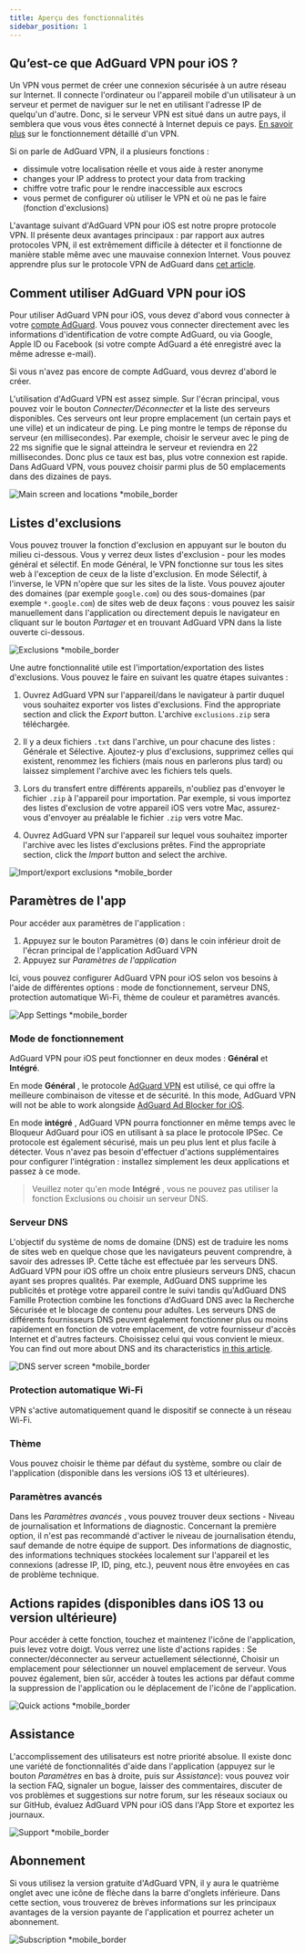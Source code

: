 ```yaml
---
title: Aperçu des fonctionnalités
sidebar_position: 1
---
```


## Qu’est-ce que AdGuard VPN pour iOS ?

Un VPN vous permet de créer une connexion sécurisée à un autre réseau sur Internet. Il connecte l'ordinateur ou l'appareil mobile d'un utilisateur à un serveur et permet de naviguer sur le net en utilisant l'adresse IP de quelqu'un d'autre. Donc, si le serveur VPN est situé dans un autre pays, il semblera que vous vous êtes connecté à Internet depuis ce pays. [En savoir plus](/general/how-vpn-works.md) sur le fonctionnement détaillé d'un VPN.

Si on parle de AdGuard VPN, il a plusieurs fonctions :

- dissimule votre localisation réelle et vous aide à rester anonyme
- changes your IP address to protect your data from tracking
- chiffre votre trafic pour le rendre inaccessible aux escrocs
- vous permet de configurer où utiliser le VPN et où ne pas le faire (fonction d'exclusions)

L'avantage suivant d'AdGuard VPN pour iOS est notre propre protocole VPN. Il présente deux avantages principaux : par rapport aux autres protocoles VPN, il est extrêmement difficile à détecter et il fonctionne de manière stable même avec une mauvaise connexion Internet. Vous pouvez apprendre plus sur le protocole VPN de AdGuard dans [cet article](../general/adguard-vpn-protocol.mdx).

## Comment utiliser AdGuard VPN pour iOS

Pour utiliser AdGuard VPN pour iOS, vous devez d'abord vous connecter à votre [compte AdGuard](https://my.adguard.com/). Vous pouvez vous connecter directement avec les informations d'identification de votre compte AdGuard, ou via Google, Apple ID ou Facebook (si votre compte AdGuard a été enregistré avec la même adresse e-mail).

Si vous n'avez pas encore de compte AdGuard, vous devrez d'abord le créer.

L'utilisation d'AdGuard VPN est assez simple. Sur l'écran principal, vous pouvez voir le bouton *Connecter/Déconnecter* et la liste des serveurs disponibles. Ces serveurs ont leur propre emplacement (un certain pays et une ville) et un indicateur de ping. Le ping montre le temps de réponse du serveur (en millisecondes). Par exemple, choisir le serveur avec le ping de 22 ms signifie que le signal atteindra le serveur et reviendra en 22 millisecondes. Donc plus ce taux est bas, plus votre connexion est rapide. Dans AdGuard VPN, vous pouvez choisir parmi plus de 50 emplacements dans des dizaines de pays.

![Main screen and locations *mobile_border](https://cdn.adguardvpn.com/content/kb/vpn/ios/1.png?123)

## Listes d'exclusions

Vous pouvez trouver la fonction d'exclusion en appuyant sur le bouton du milieu ci-dessous. Vous y verrez deux listes d'exclusion - pour les modes général et sélectif. En mode Général, le VPN fonctionne sur tous les sites web à l'exception de ceux de la liste d'exclusion. En mode Sélectif, à l'inverse, le VPN n'opère que sur les sites de la liste. Vous pouvez ajouter des domaines (par exemple `google.com`) ou des sous-domaines (par exemple `*.google.com`) de sites web de deux façons : vous pouvez les saisir manuellement dans l'application ou directement depuis le navigateur en cliquant sur le bouton *Partager* et en trouvant AdGuard VPN dans la liste ouverte ci-dessous.

![Exclusions *mobile_border](https://cdn.adguardvpn.com/content/kb/vpn/ios/2.png?123)

Une autre fonctionnalité utile est l'importation/exportation des listes d'exclusions. Vous pouvez le faire en suivant les quatre étapes suivantes :

1. Ouvrez AdGuard VPN sur l'appareil/dans le navigateur à partir duquel vous souhaitez exporter vos listes d'exclusions. Find the appropriate section and click the *Export* button. L'archive `exclusions.zip` sera téléchargée.

2. Il y a deux fichiers `.txt` dans l'archive, un pour chacune des listes : Générale et Sélective. Ajoutez-y plus d'exclusions, supprimez celles qui existent, renommez les fichiers (mais nous en parlerons plus tard) ou laissez simplement l'archive avec les fichiers tels quels.

3. Lors du transfert entre différents appareils, n'oubliez pas d'envoyer le fichier `.zip` à l'appareil pour importation. Par exemple, si vous importez des listes d'exclusion de votre appareil iOS vers votre Mac, assurez-vous d'envoyer au préalable le fichier `.zip` vers votre Mac.

4. Ouvrez AdGuard VPN sur l'appareil sur lequel vous souhaitez importer l'archive avec les listes d'exclusions prêtes. Find the appropriate section, click the *Import* button and select the archive.

![Import/export exclusions *mobile_border](https://cdn.adguardvpn.com/content/kb/vpn/ios/import-export-exclusions.png)

## Paramètres de l'app

Pour accéder aux paramètres de l'application :

1. Appuyez sur le bouton Paramètres (⚙) dans le coin inférieur droit de l'écran principal de l'application AdGuard VPN
2. Appuyez sur *Paramètres de l'application*

Ici, vous pouvez configurer AdGuard VPN pour iOS selon vos besoins à l'aide de différentes options : mode de fonctionnement, serveur DNS, protection automatique Wi-Fi, thème de couleur et paramètres avancés.

![App Settings *mobile_border](https://cdn.adguardvpn.com/content/kb/vpn/ios/app-settings.png)

### Mode de fonctionnement

AdGuard VPN pour iOS peut fonctionner en deux modes : **Général** et **Intégré**.

En mode **Général** , le protocole [AdGuard VPN](../general/adguard-vpn-protocol.mdx) est utilisé, ce qui offre la meilleure combinaison de vitesse et de sécurité. In this mode, AdGuard VPN will not be able to work alongside [AdGuard Ad Blocker for iOS](https://adguard.com/kb/adguard-for-ios/overview/).

En mode **intégré** , AdGuard VPN pourra fonctionner en même temps avec le Bloqueur AdGuard pour iOS en utilisant à sa place le protocole IPSec. Ce protocole est également sécurisé, mais un peu plus lent et plus facile à détecter. Vous n'avez pas besoin d'effectuer d'actions supplémentaires pour configurer l'intégration : installez simplement les deux applications et passez à ce mode.
> Veuillez noter qu'en mode **Intégré** , vous ne pouvez pas utiliser la fonction Exclusions ou choisir un serveur DNS.

### Serveur DNS

L'objectif du système de noms de domaine (DNS) est de traduire les noms de sites web en quelque chose que les navigateurs peuvent comprendre, à savoir des adresses IP. Cette tâche est effectuée par les serveurs DNS. AdGuard VPN pour iOS offre un choix entre plusieurs serveurs DNS, chacun ayant ses propres qualités. Par exemple, AdGuard DNS supprime les publicités et protège votre appareil contre le suivi tandis qu'AdGuard DNS Famille Protection combine les fonctions d'AdGuard DNS avec la Recherche Sécurisée et le blocage de contenu pour adultes. Les serveurs DNS de différents fournisseurs DNS peuvent également fonctionner plus ou moins rapidement en fonction de votre emplacement, de votre fournisseur d'accès Internet et d'autres facteurs. Choisissez celui qui vous convient le mieux. You can find out more about DNS and its characteristics [in this article](https://adguard-dns.io/kb/general/dns-filtering/#what-is-dns).

![DNS server screen *mobile_border](https://cdn.adguardvpn.com/content/kb/vpn/ios/dns-server.png)

### Protection automatique Wi-Fi

VPN s'active automatiquement quand le dispositif se connecte à un réseau Wi-Fi.

### Thème

Vous pouvez choisir le thème par défaut du système, sombre ou clair de l'application (disponible dans les versions iOS 13 et ultérieures).

### Paramètres avancés

Dans les *Paramètres avancés* , vous pouvez trouver deux sections - Niveau de journalisation et Informations de diagnostic. Concernant la première option, il n'est pas recommandé d'activer le niveau de journalisation étendu, sauf demande de notre équipe de support. Des informations de diagnostic, des informations techniques stockées localement sur l'appareil et les connexions (adresse IP, ID, ping, etc.), peuvent nous être envoyées en cas de problème technique.

## Actions rapides (disponibles dans iOS 13 ou version ultérieure)

Pour accéder à cette fonction, touchez et maintenez l'icône de l'application, puis levez votre doigt. Vous verrez une liste d'actions rapides : Se connecter/déconnecter au serveur actuellement sélectionné, Choisir un emplacement pour sélectionner un nouvel emplacement de serveur. Vous pouvez également, bien sûr, accéder à toutes les actions par défaut comme la suppression de l'application ou le déplacement de l'icône de l'application.

![Quick actions *mobile_border](https://cdn.adguardvpn.com/content/kb/vpn/ios/quick-actions.png)

## Assistance

L'accomplissement des utilisateurs est notre priorité absolue. Il existe donc une variété de fonctionnalités d'aide dans l'application (appuyez sur le bouton *Paramètres* en bas à droite, puis sur *Assistance*): vous pouvez voir la section FAQ, signaler un bogue, laisser des commentaires, discuter de vos problèmes et suggestions sur notre forum, sur les réseaux sociaux ou sur GitHub, évaluez AdGuard VPN pour iOS dans l'App Store et exportez les journaux.

![Support *mobile_border](https://cdn.adguardvpn.com/content/kb/vpn/ios/support.png)

## Abonnement

Si vous utilisez la version gratuite d'AdGuard VPN, il y aura le quatrième onglet avec une icône de flèche dans la barre d'onglets inférieure. Dans cette section, vous trouverez de brèves informations sur les principaux avantages de la version payante de l'application et pourrez acheter un abonnement.

![Subscription *mobile_border](https://cdn.adguardvpn.com/content/kb/vpn/ios/subscription_en.png)
